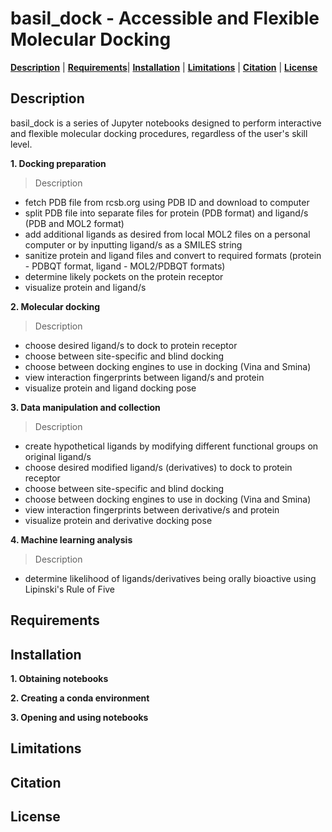 # **basil_dock - Accessible and Flexible Molecular Docking**
[**Description**](#description) | [**Requirements**](#requirements)| [**Installation**](#installation) | [**Limitations**](#limitations) | [**Citation**](#citation) | [**License**](#license)

## Description
basil_dock is a series of Jupyter notebooks designed to perform interactive and flexible molecular docking procedures, regardless of the user's skill level. <br>

**1. Docking preparation**
> Description
  - fetch PDB file from rcsb.org using PDB ID and download to computer
  - split PDB file into separate files for protein (PDB format) and ligand/s (PDB and MOL2 format)
  - add additional ligands as desired from local MOL2 files on a personal computer or by inputting ligand/s as a SMILES string
  - sanitize protein and ligand files and convert to required formats (protein - PDBQT format, ligand - MOL2/PDBQT formats)
  - determine likely pockets on the protein receptor
  - visualize protein and ligand/s <br>
  
**2. Molecular docking**
> Description
  - choose desired ligand/s to dock to protein receptor
  - choose between site-specific and blind docking
  - choose between docking engines to use in docking (Vina and Smina)
  - view interaction fingerprints between ligand/s and protein
  - visualize protein and ligand docking pose  <br>
  
**3. Data manipulation and collection**
> Description
  - create hypothetical ligands by modifying different functional groups on original ligand/s
  - choose desired modified ligand/s (derivatives) to dock to protein receptor
  - choose between site-specific and blind docking
  - choose between docking engines to use in docking (Vina and Smina)
  - view interaction fingerprints between derivative/s and protein
  - visualize protein and derivative docking pose <br>

**4. Machine learning analysis**
> Description
  - determine likelihood of ligands/derivatives being orally bioactive using Lipinski's Rule of Five <br>

## Requirements

## Installation

**1. Obtaining notebooks**

**2. Creating a conda environment**

**3. Opening and using notebooks**

## Limitations

## Citation

## License
